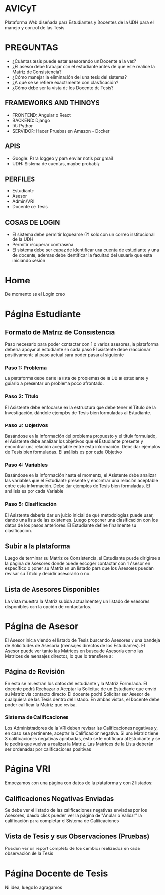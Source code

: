 # AVICyT
Plataforma Web diseñada para Estudiantes y Docentes de la UDH para el manejo y control de las Tesis

# PREGUNTAS
- ¿Cuántas tesis puede estar asesorando un Docente a la vez?
- ¿El asesor debe trabajar con el estudiante antes de que este realice la Matriz de Consistencia?
- ¿Cómo manejar la eliminación del una tesis del sistema?
- ¿A qué se se refiere exactamente con clasificación?
- ¿Cómo debe ser la vista de los Docente de Tesis?

## FRAMEWORKS AND THINGYS
- FRONTEND: Angular o React
- BACKEND: Django
- IA: Python
- SERVIDOR: Hacer Pruebas en Amazon - Docker

## APIS
- Google: Para loggeo y para enviar notis por gmail
- UDH: Sistema de cuentas, maybe probably

## PERFILES
- Estudiante
- Asesor
- Admin/VRI
- Docente de Tesis

## COSAS DE LOGIN
- El sistema debe permitir loguearse (?) solo con un correo institucional de la UDH
- Permitir recuperar contraseña
- El sistema debe ser capaz de identificar una cuenta de estudiante y una de docente, ademas debe identificar la facultad del usuario que esta iniciando sesión

# Home
De momento es el Login creo

# Página Estudiante
## Formato de Matriz de Consistencia
Paso necesario para poder contactar con 1 o varios asesores, la plataforma debería apoyar al estudiante en cada paso
El asistente debe reaccionar positivamente al paso actual para poder pasar al siguiente
### Paso 1: Problema
La plataforma debe darle la lista de problemas de la DB al estudiante y guiarlo a presentar un problema poco afrontado.
### Paso 2: Título
El Asistente debe enfocarse en la estructura que debe tener el Título de la Investigación, dándole ejemplos de Tesis bien formuladas al Estudiante.
### Paso 3: Objetivos
Basándose en la información del problema propuesto y el título formulado, el Asistente debe analizar los objetivos que el Estudiante presente y encontrar una relación aceptable entre esta información. Debe dar ejemplos de Tesis bien formuladas.
El análisis es por cada Objetivo
### Paso 4: Variables
Basándose en la información hasta el momento, el Asistente debe analizar las variables que el Estudiante presente y encontrar una relación aceptable entre esta información. Debe dar ejemplos de Tesis bien formuladas.
El análisis es por cada Variable
### Paso 5: Clasificación
El Asistente debería dar un juicio inicial de qué metodologías puede usar, dando una lista de las existentes. Luego proponer una clasificación con los datos de los pasos anteriores.
El Estudiante define finalmente su clasificación.

## Subir a la plataforma
Luego de terminar su Matriz de Consistencia, el Estudiante puede dirigirse a la página de Asesores donde puede escoger contactar con 1 Asesor en específico o poner su Matriz en un listado para que los Asesores puedan revisar su Título y decidir asesorarlo o no.

## Lista de Asesores Disponibles
La vista muestra la Matriz subida actualmente y un listado de Asesores disponibles con la opción de contactarlos.

# Página de Asesor
El Asesor inicia viendo el listado de Tesis buscando Asesores y una bandeja de Solicitudes de Asesoría (mensajes directos de los Estudiantes).
El Asesor puede ver tanto las Matrices en busca de Asesoría como las Matrices de mensajes directos, lo que lo transfiere a:

## Página de Revisión
En esta se muestran los datos del estudiante y la Matriz Formulada.
El docente podrá Rechazar o Aceptar la Solicitud de un Estudiante que envió su Matriz via contacto directo.
El docente podrá Solicitar ser Asesor de cualquiera de las Tesis dentro del listado.
En ambas vistas, el Docente debe poder calificar la Matriz que revisa.

### Sistema de Calificaciones
Los Administradores de la VRI deben revisar las Calificaciones negativas y, en caso sea pertinente, aceptar la Calificación negativa. 
Si una Matriz tiene 3 calificaciones negativas aprobadas, esto se le notificará al Estudiante y se le pedirá que vuelva a realizar la Matriz.
Las Matrices de la Lista deberán ser ordenadas por calificaciones positivas

# Página VRI
Empezamos con una página con datos de la plataforma y con 2 listados:
## Calificaciones Negativas Enviadas
Se debe ver el listado de las calificaciones negativas enviadas por los Asesores, dando click pueden ver la página de "Anular o Validar" la calificación para completar el Sistema de Calificaciones

## Vista de Tesis y sus Observaciones (Pruebas) 
Pueden ver un report completo de los cambios realizados en cada observación de la Tesis

# Página Docente de Tesis
Ni idea, luego lo agragamos
